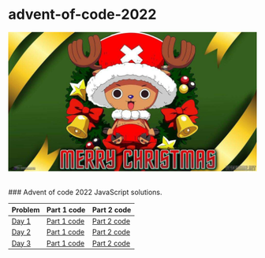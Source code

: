 # advent-of-code-2022


![Advent of code 2022](https://github.com/sameer1612/advent-of-code-2022/blob/main/DvOwWhTUcAAz3ms.jpeg)

<br/>
### Advent of code 2022 JavaScript solutions.

| Problem | Part 1 code | Part 2 code |
|-------------------|-------------|-------------|
|[Day 1](https://adventofcode.com/2022/day/1)|[Part 1 code](https://github.com/sameer1612/advent-of-code-2022/blob/main/codes/day1-part1.js)|[Part 2 code](https://github.com/sameer1612/advent-of-code-2022/blob/main/codes/day1-part2.js)|
|[Day 2](https://adventofcode.com/2022/day/2)|[Part 1 code](https://github.com/sameer1612/advent-of-code-2022/blob/main/codes/day2-part1.js)|[Part 2 code](https://github.com/sameer1612/advent-of-code-2022/blob/main/codes/day2-part2.js)|
|[Day 3](https://adventofcode.com/2022/day/3)|[Part 1 code](https://github.com/sameer1612/advent-of-code-2022/blob/main/codes/day3-part1.js)|[Part 2 code](https://github.com/sameer1612/advent-of-code-2022/blob/main/codes/day3-part2.js)|
